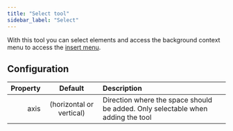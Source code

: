 ```yaml
---
title: "Select tool"
sidebar_label: "Select"
---
```



With this tool you can select elements and access the background context menu to access the [insert menu](../add).

## Configuration

| Property |         Default          | Description                                                                     |
| --------:|:------------------------:|:------------------------------------------------------------------------------- |
|     axis | (horizontal or vertical) | Direction where the space should be added. Only selectable when adding the tool |
